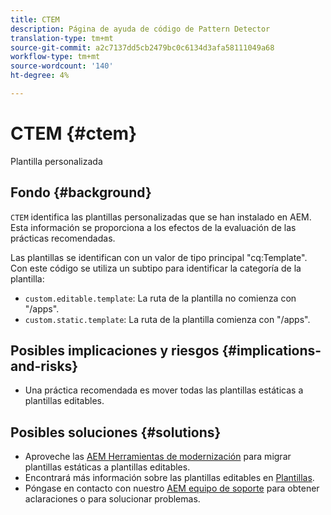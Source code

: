 ```yaml
---
title: CTEM
description: Página de ayuda de código de Pattern Detector
translation-type: tm+mt
source-git-commit: a2c7137dd5cb2479bc0c6134d3afa58111049a68
workflow-type: tm+mt
source-wordcount: '140'
ht-degree: 4%

---
```



# CTEM {#ctem}

Plantilla personalizada

## Fondo {#background}

`CTEM` identifica las plantillas personalizadas que se han instalado en AEM. Esta información se proporciona a los efectos de la evaluación de las prácticas recomendadas.

Las plantillas se identifican con un valor de tipo principal &quot;cq:Template&quot;. Con este código se utiliza un subtipo para identificar la categoría de la plantilla:

* `custom.editable.template`: La ruta de la plantilla no comienza con &quot;/apps&quot;.
* `custom.static.template`: La ruta de la plantilla comienza con &quot;/apps&quot;.

## Posibles implicaciones y riesgos {#implications-and-risks}

* Una práctica recomendada es mover todas las plantillas estáticas a plantillas editables.

## Posibles soluciones {#solutions}

* Aproveche las [AEM Herramientas de modernización](https://opensource.adobe.com/aem-modernize-tools/) para migrar plantillas estáticas a plantillas editables.
* Encontrará más información sobre las plantillas editables en [Plantillas](https://experienceleague.adobe.com/docs/experience-manager-65/developing/platform/templates/templates.html).
* Póngase en contacto con nuestro [AEM equipo de soporte](https://helpx.adobe.com/enterprise/using/support-for-experience-cloud.html) para obtener aclaraciones o para solucionar problemas.
